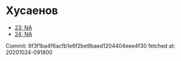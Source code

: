 # Хусаенов
- [23: NA](23.md)
- [24: NA](24.md)

Commit: 9f3f1ba4f6acfb1e6f2be9baed1204404eee4f30
 fetched at: 20201024-091800
